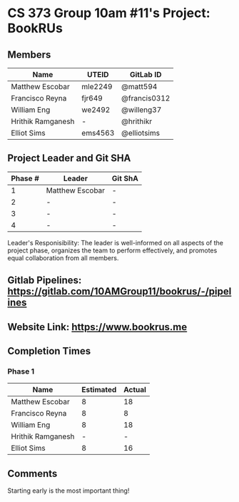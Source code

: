 # CS 373 Group 10am \#11's Project: BookRUs

## Members

| Name                 | UTEID   | GitLab ID       |
| -------------------- | ------- | --------------- |
| Matthew Escobar      | mle2249 | @matt594        |
| Francisco Reyna      | fjr649  | @francis0312    |
| William Eng          | we2492  | @willeng37      |
| Hrithik Ramganesh    | -       | @hrithikr       |
| Elliot Sims          | ems4563 | @elliotsims     |

## Project Leader and Git SHA

| Phase #  | Leader               | Git ShA   |
| -------- | -------------------- | --------- |
| 1        | Matthew Escobar      | -         |
| 2        | -                    | -         |
| 3        | -                    | -         |
| 4        | -                    | -         |

Leader's Responisibility: The leader is well-informed on all aspects of the project phase, organizes the team to perform effectively, and promotes equal collaboration from all members.

## Gitlab Pipelines: https://gitlab.com/10AMGroup11/bookrus/-/pipelines

## Website Link: https://www.bookrus.me

## Completion Times

### Phase 1

| Name                 | Estimated | Actual |
| -------------------- | --------- | ------ |
| Matthew Escobar      | 8         | 18     |
| Francisco Reyna      | 8         | 8      |
| William Eng          | 8         | 18     |
| Hrithik Ramganesh    | -         | -      |
| Elliot Sims          | 8         | 16     |

## Comments

Starting early is the most important thing!
